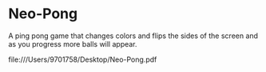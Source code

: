 # Neo-Pong
A ping pong game that changes colors and flips the sides of the screen and as you progress more balls will appear.

file:///Users/9701758/Desktop/Neo-Pong.pdf
